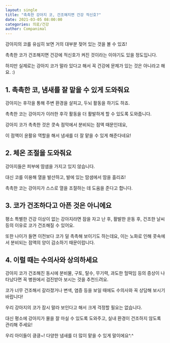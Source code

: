 ```yaml
---
layout: single
title: "촉촉한 강아지 코, 건조해지면 건강 적신호?"
date: 2021-03-05 08:00:00
categories: 의료/건강
author: Companimal
---
```


강아지의 코를 유심히 보면 거의 대부분 젖어 있는 것을 볼 수 있죠!

촉촉한 코가 건조해지면 건강에 적신호가 켜진 것이라는 이야기도 있을 정도입니다.

하지만 실제로는 강아지 코가 말라 있다고 해서 꼭 건강에 문제가 있는 것은 아니라고 해요. :)

## 1. 촉촉한 코, 냄새를 잘 맡을 수 있게 도와줘요

강아지는 후각을 통해 주변 환경을 살피고, 두뇌 활동을 하기도 하죠.

촉촉한 코는 강아지가 이러한 후각 활동을 더 활발하게 할 수 있도록 도와줍니다.

강아지 코가 촉촉한 것은 콧속 점막에서 분비되는 점액 때문인데요,

이 점액이 윤활유 역할을 해서 냄새를 더 잘 맡을 수 있게 해준다네요!

## 2. 체온 조절을 도와줘요

강아지들은 피부에 땀샘을 가지고 있지 않습니다.

대신 코를 이용해 열을 발산하고, 발에 있는 땀샘에서 땀을 흘리죠!

촉촉한 코는 강아지가 스스로 열을 조절하는 데 도움을 준다고 합니다.

## 3. 코가 건조하다고 아픈 것은 아니에요

평소 특별한 건강 이상이 없는 강아지라면 잠을 자고 난 후, 활발한 운동 후, 건조한 날씨 등의 이유로 코가 건조해질 수 있어요.

또한 나이가 들면 이전보다 코가 덜 촉촉해 보이기도 하는데요, 이는 노화로 인해 콧속에서 분비되는 점액의 양이 감소하기 때문이랍니다.

## 4. 이럴 때는 수의사와 상의하세요

강아지 코가 건조해진 동시에 분비물, 구토, 탈수, 무기력, 과도한 헐떡임 등의 증상이 나타났다면 꼭 병원에서 검진받아 보시는 것을 추천드려요.

코가 너무 건조해서 갈라졌거나 변색, 염증 등을 보일 때에도 수의사와 꼭 상담해 보시기 바랍니다!

우리 강아지의 코가 잠시 말라 보인다고 해서 크게 걱정할 필요는 없습니다.

대신 평소에 강아지가 물을 잘 마실 수 있도록 도와주고, 실내 환경이 건조하지 않도록 관리해 주세요!

우리 아이들이 킁킁~! 다양한 냄새를 더 많이 맡을 수 있게 말이에요^.^
